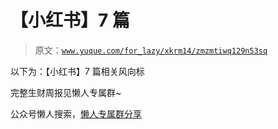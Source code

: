 # 【小红书】7 篇

> 原文：[`www.yuque.com/for_lazy/xkrm14/zmzmtiwq129n53sq`](https://www.yuque.com/for_lazy/xkrm14/zmzmtiwq129n53sq)

以下为：【小红书】7 篇相关风向标

完整生财周报见懒人专属群~

公众号懒人搜索，[懒人专属群分享](https://lazybook.fun/#/blog/group)